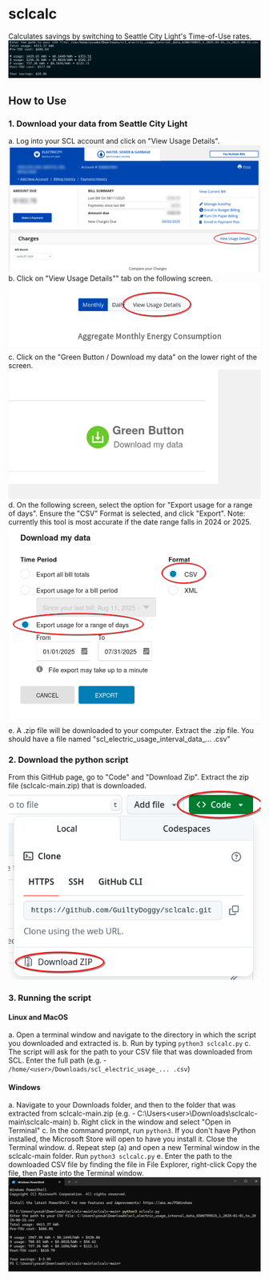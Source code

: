 # sclcalc
Calculates savings by switching to Seattle City Light's Time-of-Use rates.
![Output sample screenshot](blob/OutputSample.png)

## How to Use

### 1. Download your data from Seattle City Light
a. Log into your SCL account and click on "View Usage Details".
![View Usage Details](blob/ViewUsageDetails.png)
b. Click on "View Usage Details"" tab on the following screen.
![View Usage Details tab](blob/ViewUsageDetails2.png)
c. Click on the "Green Button / Download my data" on the lower right of the screen.
![Green Button](blob/GreenButton.png)
d. On the following screen, select the option for "Export usage for a range of days". Ensure the "CSV" Format is selected, and click "Export". Note: currently this tool is most accurate if the date range falls in 2024 or 2025.
![Export Data](blob/ExportData.png)
e. A .zip file will be downloaded to your computer. Extract the .zip file. You should have a file named "scl_electric_usage_interval_data_... .csv"

### 2. Download the python script
From this GitHub page, go to "Code" and "Download Zip". Extract the zip file (sclcalc-main.zip) that is downloaded.
![Download Zip](blob/DownloadZip.png)

### 3. Running the script

#### Linux and MacOS
a. Open a terminal window and navigate to the directory in which the script you downloaded and extracted is. 
b. Run by typing `python3 sclcalc.py`
c. The script will ask for the path to your CSV file that was downloaded from SCL. Enter the full path (e.g. - `/home/<user>/Downloads/scl_electric_usage_... .csv`)

#### Windows
a. Navigate to your Downloads folder, and then to the folder that was extracted from sclcalc-main.zip (e.g. - C:\Users\<user>\Downloads\sclcalc-main\sclcalc-main)
b. Right click in the window and select "Open in Terminal"
c. In the command prompt, run `python3`. If you don't have Python installed, the Microsoft Store will open to have you install it. Close the Terminal window.
d. Repeat step (a) and open a new Terminal window in the sclcalc-main folder. Run `python3 sclcalc.py`
e. Enter the path to the downloaded CSV file by finding the file in File Explorer, right-click Copy the file, then Paste into the Terminal window.
![Windows Shell](blob/WindowsShell.png)